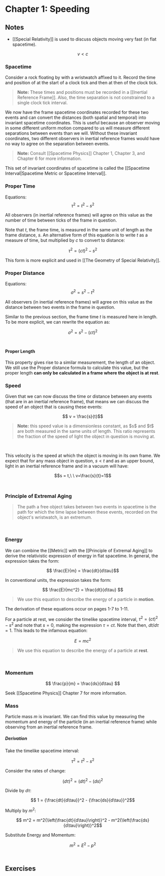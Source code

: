 # Chapter 1: Speeding

## Notes
* [[Special Relativity]] is used to discuss objects moving very fast (in flat spacetime).

$$ v < c $$

### Spacetime

Consider a rock floating by with a wristwatch affixed to it. Record the time and position of at the start of a clock tick and then at then of the clock tick.

<blockquote><strong>Note:</strong> These times and positions must be recorded in a [[Inertial Reference Frame]]. Also, the time separation is not constrained to a single clock tick interval.</blockquote>

We now have the frame spacetime coordinates recorded for these two events and can convert the distances (both spatial and temporal) into invariant spacetime coordinates. This is useful because an observer moving in some different uniform motion compared to us will measure different separations between events than we will. Without these invariant coordinates, two different observers in inertial reference frames would have no way to agree on the separation between events.

<blockquote><strong>Note:</strong> Consult [[Spacetime Physics]] Chapter 1, Chapter 3, and Chapter 6 for more information.</blockquote>

This set of invariant coordinates of spacetime is called the [[Spacetime Interval|Spacetime Metric or Spacetime Interval]].
<br />

### Proper Time

Equations:
$$\tau^2 = t^2 - s^2$$

All observers (in inertial reference frames) will agree on this value as the number of time between ticks of the frame in question.

Note that $t$, the frame time, is measured in the same unit of length as the frame distance, $s$. An alternative form of this equation is to write $t$ as a measure of time, but multiplied by $c$ to convert to distance:

$$\tau^2 = (ct)^2 - s^2$$

This form is more explicit and used in [[The Geometry of Special Relativity]].
<br />

### Proper Distance

Equations:
$$\sigma^2 = s^2 - t^2$$

All observers (in inertial reference frames) will agree on this value as the distance between two events in the frame in question.

Similar to the previous section, the frame time $t$ is measured here in length. To be more explicit, we can rewrite the equation as:

$$\sigma^2 = s^2 - (ct)^2$$
<br />

#### Proper Length

This property gives rise to a similar measurement, the length of an object. We still use the Proper distance formula to calculate this value, but the proper length <strong>can only be calculated in a frame where the object is at rest</strong>.
<br />

### Speed

Given that we can now discuss the time or distance between any events (that are in an inertial reference frame), that means we can discuss the speed of an object that is causing these events:

$$ v = \frac{s}{t}$$

<blockquote><strong>Note:</strong> this speed value is a dimensionless constant, as $s$ and $t$ are both measured in the same units of length. This ratio represents the fraction of the speed of light the object in question is moving at.</blockquote><br />

This velocity is the speed at which the object is moving in its own frame. We expect that for any mass object in question, $s < t$ and as an upper bound, light in an inertial reference frame and in a vacuum will have:

$$s = t,\ \ v=\frac{s}{t}=1$$
<br />

### Principle of Extremal Aging

<blockquote>The path a free object takes between two events in spacetime is the path for which the time lapse between these events, recorded on the object's wristwatch, is an extremum.</blockquote>
<br />

### Energy

We can combine the [[Metric]] with the [[Principle of Extremal Aging]] to derive the relativistic expression of energy in flat spacetime. In general, the expression takes the form:

$$ \frac{E}{m} = \frac{dt}{d\tau}$$

In conventional units, the expression takes the form:

$$ \frac{E}{mc^2} = \frac{dt}{d\tau} $$

<blockquote>We use this equation to describe the energy of a particle in <strong>motion</strong>.</blockquote>

The derivation of these equations occur on pages 1-7 to 1-11.

For a particle at rest, we consider the timelike spacetime interval, $\tau^2 = (ct)^2 - s^2$ and note that $s=0$, making the expression $\tau = ct$. Note that then, $dt/d\tau = 1$. This leads to the infamous equation:

$$ E = mc^2 $$

<blockquote>We use this equation to describe the energy of a particle at <strong>rest</strong>.</blockquote>
<br />

### Momentum

$$ \frac{p}{m} = \frac{ds}{d\tau} $$

Seek [[Spacetime Physics]] Chapter 7 for more information.
<br />

### Mass

Particle mass $m$ is invariant. We can find this value by measuring the momentum and energy of the particle (in an inertial reference frame) while observing from an inertial reference frame.
<br />

##### Derivation

Take the timelike spacetime interval:

$$ \tau^2 = t^2 - s^2 $$

Consider the rates of change:

$$ (d\tau)^2 = (dt)^2 - (ds)^2 $$

Divide by $d\tau$:

$$ 1 = {\frac{dt}{d\tau}}^2 - {\frac{ds}{d\tau}}^2$$

Multiply by $m^2$:

$$ m^2 = m^2{\left(\frac{dt}{d\tau}\right)}^2 - m^2{\left(\frac{ds}{d\tau}\right)}^2$$

Substitute Energy and Momentum:

$$ m^2 = E^2 - p^2$$
<br />

## Exercises
